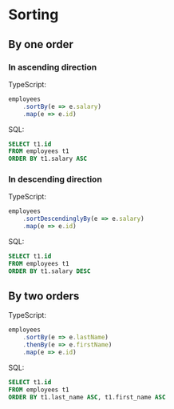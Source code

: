 # Sorting

## By one order

### In ascending direction

TypeScript:
```typescript
employees
    .sortBy(e => e.salary)
    .map(e => e.id)
```

SQL:
```sql
SELECT t1.id
FROM employees t1
ORDER BY t1.salary ASC
```

### In descending direction

TypeScript:
```typescript
employees
    .sortDescendinglyBy(e => e.salary)
    .map(e => e.id)
```

SQL:
```sql
SELECT t1.id
FROM employees t1
ORDER BY t1.salary DESC
```

## By two orders

TypeScript:
```typescript
employees
    .sortBy(e => e.lastName)
    .thenBy(e => e.firstName)
    .map(e => e.id)
```

SQL:
```sql
SELECT t1.id
FROM employees t1
ORDER BY t1.last_name ASC, t1.first_name ASC
```